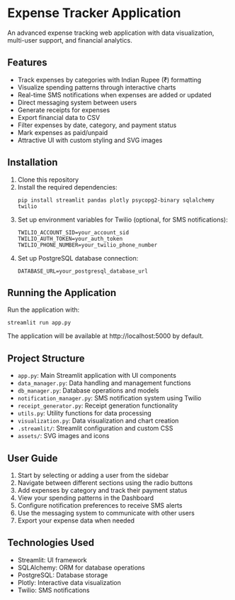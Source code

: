 # Expense Tracker Application

An advanced expense tracking web application with data visualization, multi-user support, and financial analytics.

## Features

- Track expenses by categories with Indian Rupee (₹) formatting
- Visualize spending patterns through interactive charts
- Real-time SMS notifications when expenses are added or updated
- Direct messaging system between users
- Generate receipts for expenses
- Export financial data to CSV
- Filter expenses by date, category, and payment status
- Mark expenses as paid/unpaid
- Attractive UI with custom styling and SVG images

## Installation

1. Clone this repository
2. Install the required dependencies:
   ```
   pip install streamlit pandas plotly psycopg2-binary sqlalchemy twilio
   ```
3. Set up environment variables for Twilio (optional, for SMS notifications):
   ```
   TWILIO_ACCOUNT_SID=your_account_sid
   TWILIO_AUTH_TOKEN=your_auth_token
   TWILIO_PHONE_NUMBER=your_twilio_phone_number
   ```
4. Set up PostgreSQL database connection:
   ```
   DATABASE_URL=your_postgresql_database_url
   ```

## Running the Application

Run the application with:

```
streamlit run app.py
```

The application will be available at http://localhost:5000 by default.

## Project Structure

- `app.py`: Main Streamlit application with UI components
- `data_manager.py`: Data handling and management functions
- `db_manager.py`: Database operations and models
- `notification_manager.py`: SMS notification system using Twilio
- `receipt_generator.py`: Receipt generation functionality
- `utils.py`: Utility functions for data processing
- `visualization.py`: Data visualization and chart creation
- `.streamlit/`: Streamlit configuration and custom CSS
- `assets/`: SVG images and icons

## User Guide

1. Start by selecting or adding a user from the sidebar
2. Navigate between different sections using the radio buttons
3. Add expenses by category and track their payment status
4. View your spending patterns in the Dashboard
5. Configure notification preferences to receive SMS alerts
6. Use the messaging system to communicate with other users
7. Export your expense data when needed

## Technologies Used

- Streamlit: UI framework
- SQLAlchemy: ORM for database operations
- PostgreSQL: Database storage
- Plotly: Interactive data visualization
- Twilio: SMS notifications